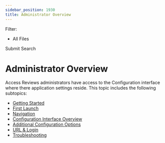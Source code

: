 ```yaml
---
sidebar_position: 1930
title: Administrator Overview
---
```


Filter: 

* All Files

Submit Search

# Administrator Overview

Access Reviews administrators have access to the Configuration interface where there application settings reside. This topic includes the following subtopics:

* [Getting Started](../../../Auditor/AccessReviews#Getting "Getting Started")
* [First Launch](FirstLaunch "First Launch")
* [Navigation](Navigate "Navigation")
* [Configuration Interface Overview](Configuration/Overview "Configuration Interface Overview")
* [Additional Configuration Options](AdditionalConfig/Overview "Additional Configuration Options")
* [URL & Login](Login "URL & Login")
* [Troubleshooting](Troubleshooting/Overview "Troubleshooting")